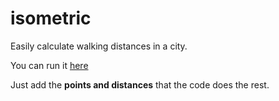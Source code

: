 # isometric
Easily calculate walking distances in a city.

You can run it [here](https://colab.research.google.com/drive/1xpzFkH7MPwmtFiIfBP2Lg2yqtvzhiF23#scrollTo=0tgOV0U2mN0x)

Just add the **points and distances** that the code does the rest.


